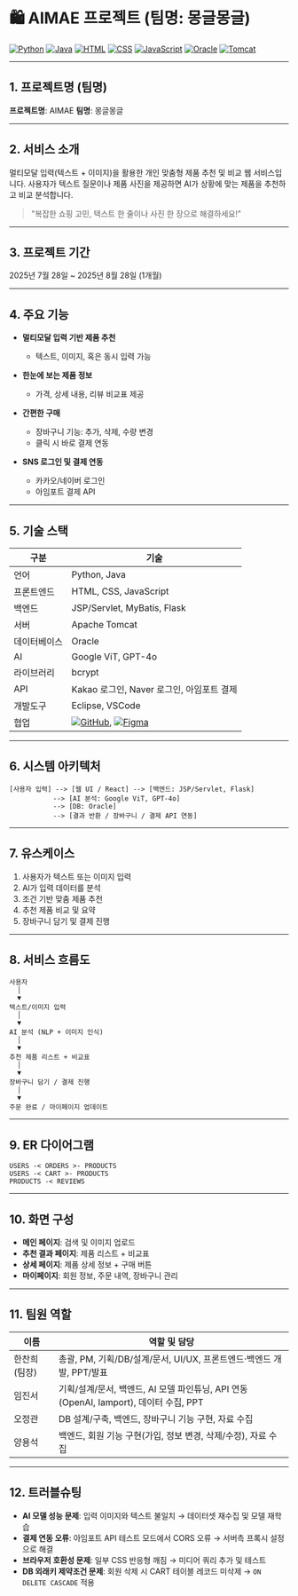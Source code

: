# 🛍️ AIMAE 프로젝트 (팀명: 몽글몽글)


[![Python](https://img.shields.io/badge/Python-3776AB?style=for-the-badge\&logo=python\&logoColor=white)]()
[![Java](https://img.shields.io/badge/Java-007396?style=for-the-badge\&logo=java\&logoColor=white)]()
[![HTML](https://img.shields.io/badge/HTML-E34F26?style=for-the-badge\&logo=html5\&logoColor=white)]()
[![CSS](https://img.shields.io/badge/CSS-1572B6?style=for-the-badge\&logo=css3\&logoColor=white)]()
[![JavaScript](https://img.shields.io/badge/JavaScript-F7DF1E?style=for-the-badge\&logo=javascript\&logoColor=black)]()
[![Oracle](https://img.shields.io/badge/Oracle-F80000?style=for-the-badge\&logo=oracle\&logoColor=white)]()
[![Tomcat](https://img.shields.io/badge/Apache%20Tomcat-F8DC75?style=for-the-badge\&logo=apachetomcat\&logoColor=white)]()


---

## 1. 프로젝트명 (팀명)

**프로젝트명**: AIMAE
**팀명**: 몽글몽글

---

## 2. 서비스 소개

멀티모달 입력(텍스트 + 이미지)을 활용한 개인 맞춤형 제품 추천 및 비교 웹 서비스입니다.
사용자가 텍스트 질문이나 제품 사진을 제공하면 AI가 상황에 맞는 제품을 추천하고 비교 분석합니다.

> "복잡한 쇼핑 고민, 텍스트 한 줄이나 사진 한 장으로 해결하세요!"

---

## 3. 프로젝트 기간

2025년 7월 28일 \~ 2025년 8월 28일 (1개월)

---

## 4. 주요 기능

* **멀티모달 입력 기반 제품 추천**

  * 텍스트, 이미지, 혹은 동시 입력 가능
* **한눈에 보는 제품 정보**

  * 가격, 상세 내용, 리뷰 비교표 제공
* **간편한 구매**

  * 장바구니 기능: 추가, 삭제, 수량 변경
  * 클릭 시 바로 결제 연동
* **SNS 로그인 및 결제 연동**

  * 카카오/네이버 로그인
  * 아임포트 결제 API

---

## 5. 기술 스택

| 구분     | 기술                            |
| ------ | ----------------------------- |
| 언어     | Python, Java                  |
| 프론트엔드  | HTML, CSS, JavaScript         |
| 백엔드    | JSP/Servlet, MyBatis, Flask   |
| 서버     | Apache Tomcat                 |
| 데이터베이스 | Oracle                        |
| AI     | Google ViT, GPT-4o            |
| 라이브러리  | bcrypt                        |
| API    | Kakao 로그인, Naver 로그인, 아임포트 결제 |
| 개발도구   | Eclipse, VSCode               |
| 협업     | [![GitHub](https://img.shields.io/badge/GitHub-181717?style=for-the-badge\&logo=github\&logoColor=white)](https://github.com/2025-SMHRD-IS-CLOUD-3/mongglemonggle), [![Figma](https://img.shields.io/badge/Figma-F24E1E?style=for-the-badge\&logo=figma\&logoColor=white)]()             |

---

## 6. 시스템 아키텍처

```
[사용자 입력] --> [웹 UI / React] --> [백엔드: JSP/Servlet, Flask]
           --> [AI 분석: Google ViT, GPT-4o]
           --> [DB: Oracle]
           --> [결과 반환 / 장바구니 / 결제 API 연동]
```

---

## 7. 유스케이스

1. 사용자가 텍스트 또는 이미지 입력
2. AI가 입력 데이터를 분석
3. 조건 기반 맞춤 제품 추천
4. 추천 제품 비교 및 요약
5. 장바구니 담기 및 결제 진행

---

## 8. 서비스 흐름도

```
사용자
  │
  ▼
텍스트/이미지 입력
  │
  ▼
AI 분석 (NLP + 이미지 인식)
  │
  ▼
추천 제품 리스트 + 비교표
  │
  ▼
장바구니 담기 / 결제 진행
  │
  ▼
주문 완료 / 마이페이지 업데이트
```

---

## 9. ER 다이어그램

```
USERS -< ORDERS >- PRODUCTS
USERS -< CART >- PRODUCTS
PRODUCTS -< REVIEWS
```

---

## 10. 화면 구성

* **메인 페이지**: 검색 및 이미지 업로드
* **추천 결과 페이지**: 제품 리스트 + 비교표
* **상세 페이지**: 제품 상세 정보 + 구매 버튼
* **마이페이지**: 회원 정보, 주문 내역, 장바구니 관리

---

## 11. 팀원 역할

| 이름       | 역할 및 담당                                                         |
| -------- | --------------------------------------------------------------- |
| 한찬희 (팀장) | 총괄, PM, 기획/DB/설계/문서, UI/UX, 프론트엔드·백엔드 개발, PPT/발표                |
| 임진서      | 기획/설계/문서, 백엔드, AI 모델 파인튜닝, API 연동(OpenAI, Iamport), 데이터 수집, PPT |
| 오정관      | DB 설계/구축, 백엔드, 장바구니 기능 구현, 자료 수집                                |
| 양용석      | 백엔드, 회원 기능 구현(가입, 정보 변경, 삭제/수정), 자료 수집                          |

---

## 12. 트러블슈팅

* **AI 모델 성능 문제**: 입력 이미지와 텍스트 불일치 → 데이터셋 재수집 및 모델 재학습
* **결제 연동 오류**: 아임포트 API 테스트 모드에서 CORS 오류 → 서버측 프록시 설정으로 해결
* **브라우저 호환성 문제**: 일부 CSS 반응형 깨짐 → 미디어 쿼리 추가 및 테스트
* **DB 외래키 제약조건 문제**: 회원 삭제 시 CART 테이블 레코드 미삭제 → `ON DELETE CASCADE` 적용

```
```


